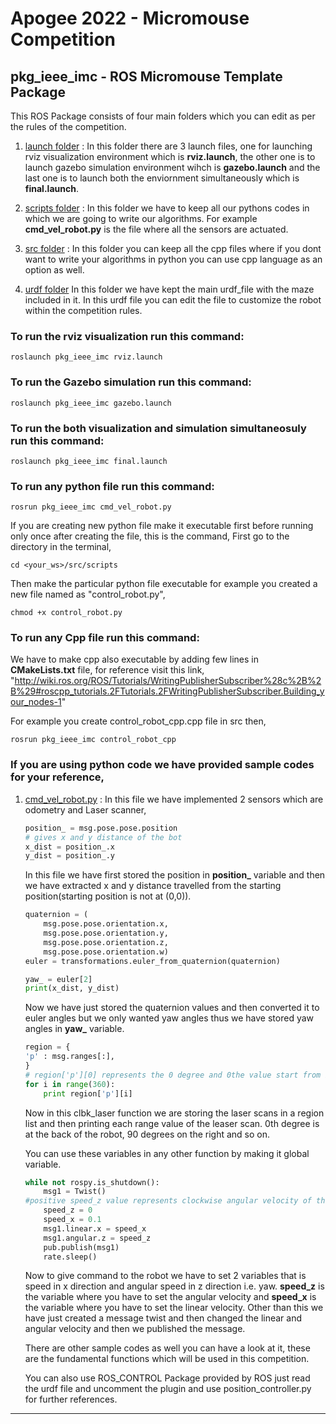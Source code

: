 


# Apogee 2022 - Micromouse Competition



## pkg_ieee_imc - ROS Micromouse Template Package

This ROS Package consists of four main folders which you can edit as per the rules of the competition.

1. [launch folder](/launch) : 
    In this folder there are 3 launch files, one for launching rviz visualization environment which is **rviz.launch**, the other one is to launch gazebo simulation environment wihch is **gazebo.launch** and the last one is to launch both the enviornment simultaneously which is **final.launch**.

2. [scripts folder](/scripts) : 
    In this folder we have to keep all our pythons codes in which we are going to write our algorithms. For example **cmd_vel_robot.py** is the file where all the sensors are actuated.

3. [src folder](/src) : 
    In this folder you can keep all the cpp files where if you dont want to write your algorithms in python you can use cpp language as an option as well.

4. [urdf folder](/urdf)
    In this folder we have kept the main urdf_file with the maze included in it. In this urdf file you can edit the file to customize the robot within the competition rules.



### To run the rviz visualization run this command:

```
roslaunch pkg_ieee_imc rviz.launch
```



### To run the Gazebo simulation run this command:

```
roslaunch pkg_ieee_imc gazebo.launch
```



### To run the both visualization and simulation simultaneosuly run this command:

```
roslaunch pkg_ieee_imc final.launch
```



### To run any python file run this command:

```
rosrun pkg_ieee_imc cmd_vel_robot.py
```

If you are creating new python file make it executable first before running only once after creating the file, this is the command,
First go to the directory in the terminal,
```
cd <your_ws>/src/scripts
```
Then make the particular python file executable for example you created a new file named as "control_robot.py",
```
chmod +x control_robot.py
```



### To run any Cpp file run this command:

We have to make cpp also executable by adding few lines in **CMakeLists.txt** file, for reference visit this link,
"http://wiki.ros.org/ROS/Tutorials/WritingPublisherSubscriber%28c%2B%2B%29#roscpp_tutorials.2FTutorials.2FWritingPublisherSubscriber.Building_your_nodes-1"


For example you create control_robot_cpp.cpp file in src then,
```
rosrun pkg_ieee_imc control_robot_cpp
```



### If you are using python code we have provided sample codes for your reference,
1. [cmd_vel_robot.py](/scripts/cmd_vel_robot.py) : 
    In this file we have implemented 2 sensors which are odometry and Laser scanner,

    
    ```python
    position_ = msg.pose.pose.position
    # gives x and y distance of the bot
    x_dist = position_.x
    y_dist = position_.y
    ```

    In this file we have first stored the position in **position_** variable and then we have extracted x and y distance travelled from the starting position(starting position is not at (0,0)).

    ```python
    quaternion = (
        msg.pose.pose.orientation.x,
        msg.pose.pose.orientation.y,
        msg.pose.pose.orientation.z,
        msg.pose.pose.orientation.w)
    euler = transformations.euler_from_quaternion(quaternion)
    
    yaw_ = euler[2]
    print(x_dist, y_dist)
    ```

    Now we have just stored the quaternion values and then converted it to euler angles but we only wanted yaw angles thus we have stored yaw angles in **yaw_** variable.

    ```python
    region = {
	'p' : msg.ranges[:],
    }
    # region['p'][0] represents the 0 degree and 0the value start from back and continues in anti-clockwise direction
    for i in range(360):
	    print region['p'][i]
    ```

    Now in this clbk_laser function we are storing the laser scans in a region list and then printing each range value of the leaser scan. 0th degree is at the back of the robot, 90 degrees on the right and so on.

    You can use these variables in any other function by making it global variable.

    ```python
    while not rospy.is_shutdown():
        msg1 = Twist()
	#positive speed_z value represents clockwise angular velocity of the bot and positive speed_x value represents forward linear velocity of the robot
        speed_z = 0
	    speed_x = 0.1
        msg1.linear.x = speed_x
        msg1.angular.z = speed_z
        pub.publish(msg1)
        rate.sleep()
    ```

    Now to give command to the robot we have to set 2 variables that is speed in x direction and angular speed in z direction i.e. yaw. **speed_z** is the variable where you have to set the angular velocity and **speed_x** is the variable where you have to set the linear velocity.
    Other than this we have just created a message twist and then changed the linear and angular velocity and then we published the message.

    There are other sample codes as well you can have a look at it, these are the fundamental functions which will be used in this competition.

    You can also use ROS_CONTROL Package provided by ROS just read the urdf file and uncomment the plugin and use position_controller.py for further references.



***


